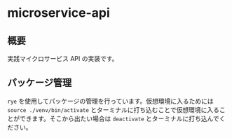 # microservice-api

## 概要

実践マイクロサービス API の実装です。

## パッケージ管理

`rye` を使用してパッケージの管理を行っています。仮想環境に入るためには `source ./venv/bin/activate` とターミナルに打ち込むことで仮想環境に入ることができます。そこから出たい場合は `deactivate` とターミナルに打ち込んでください。
